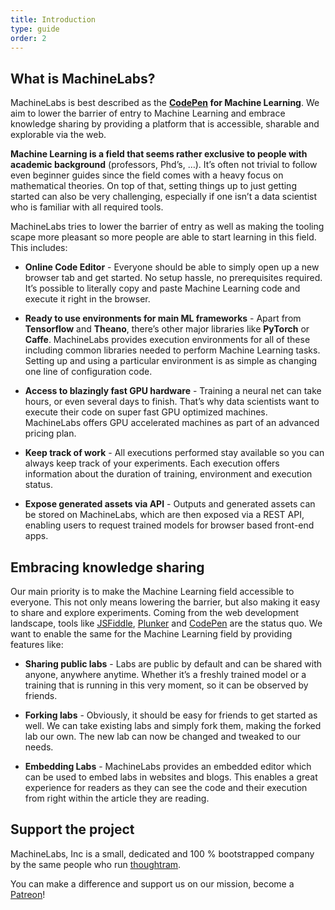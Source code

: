 ```yaml
---
title: Introduction
type: guide
order: 2
---
```


## What is MachineLabs?

MachineLabs is best described as the **[CodePen](https://codepen.io) for Machine Learning**. We aim to lower the barrier of entry to Machine Learning and embrace knowledge sharing by providing a platform that is accessible, sharable and explorable via the web.

**Machine Learning is a field that seems rather exclusive to people with academic background** (professors, Phd’s, …). It’s often not trivial to follow even beginner guides since the field comes with a heavy focus on mathematical theories. On top of that, setting things up to just getting started can also be very challenging, especially if one isn’t a data scientist who is familiar with all required tools.

MachineLabs tries to lower the barrier of entry as well as making the tooling scape more pleasant so more people are able to start learning in this field. This includes: 

* **Online Code Editor** - Everyone should be able to simply open up a new browser tab and get started. No setup hassle, no prerequisites required. It’s possible to literally copy and paste Machine Learning code and execute it right in the browser.

* **Ready to use environments for main ML frameworks** - Apart from **Tensorflow** and **Theano**, there’s other major libraries like **PyTorch** or **Caffe**. MachineLabs provides execution environments for all of these including common libraries needed to perform Machine Learning tasks. Setting up and using a particular environment is as simple as changing one line of configuration code. 

* **Access to blazingly fast GPU hardware** - Training a neural net can take hours, or even several days to finish. That’s why data scientists want to execute their code on super fast GPU optimized machines. MachineLabs offers GPU accelerated machines as part of an advanced pricing plan.

* **Keep track of work** - All executions performed stay available so you can always keep track of your experiments. Each execution offers information about the duration of training, environment and execution status.

* **Expose generated assets via API** - Outputs and generated assets can be stored on MachineLabs, which are then exposed via a REST API, enabling users to request trained models for browser based front-end apps.

## Embracing knowledge sharing

Our main priority is to make the Machine Learning field accessible to everyone. This not only means lowering the barrier, but also making it easy to share and explore experiments. Coming from the web development landscape, tools like [JSFiddle](https://jsfiddle.net), [Plunker](https://plunkr.co) and [CodePen](https://codepen.io) are the status quo. We want to enable the same for the Machine Learning field by providing features like:

* **Sharing public labs** - Labs are public by default and can be shared with anyone, anywhere anytime. Whether it’s a freshly trained model or a training that is running in this very moment, so it can be observed by friends.


* **Forking labs** - Obviously, it should be easy for friends to get started as well. We can take existing labs and simply fork them, making the forked lab our own. The new lab can now be changed and tweaked to our needs.


* **Embedding Labs** - MachineLabs provides an embedded editor which can be used to embed labs in websites and blogs. This enables a great experience for readers as they can see the code and their execution from right within the article they are reading.

## Support the project

MachineLabs, Inc is a small, dedicated and 100 % bootstrapped company by the same people who run [thoughtram](https://thoughtram.io). 

You can make a difference and support us on our mission, become a [Patreon](https://www.patreon.com/machinelabs)!

